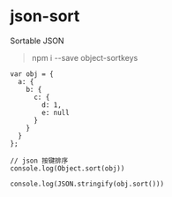 # json-sort
Sortable JSON

> npm i --save object-sortkeys

```
var obj = {
  a: {
    b: {
      c: {
        d: 1,
        e: null
      }
    }
  }
};

// json 按键排序
console.log(Object.sort(obj))

console.log(JSON.stringify(obj.sort()))
```